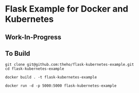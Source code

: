 # Flask Example for Docker and Kubernetes

## Work-In-Progress

## To Build

```
git clone git@github.com:theho/flask-kubernetes-example.git
cd flask-kubernetes-example

docker build . -t flask-kubernetes-example

docker run -d -p 5000:5000 flask-kubernetes-example

```